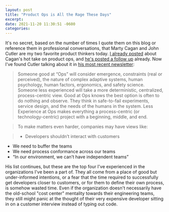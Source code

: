 ```yaml
---
layout: post
title: "Product Ops is All the Rage These Days"
excerpt: 
date: 2021-11-20 11:30:51 -0600
categories: 
---
```


It's no secret, based on the number of times I quote them on this blog or reference them in professional conversations, that Marty Cagan and John Cutler are my two favorite product thinkers today. [I already posted](/2021/10/28/process-people/) about Cagan's hot take on product ops, and [he's posted a follow up](https://svpg.com/process-people-continued/) already. Now I've found Cutler talking about it in [his most recent newsletter](https://cutlefish.substack.com/p/tbm-4752-operations-and-productops):

> Someone good at “Ops” will consider emergence, constraints (real or perceived), the nature of complex adaptive systems, human psychology, human factors, ergonomics, and safety science. Someone less experienced will take a more deterministic, centralized, process-centric view. Good at Ops knows the best option is often to do nothing and observe. They think in safe-to-fail experiments, service design, and the needs of the humans in the system. Less Experience at Ops makes everything a process-centric (or technology-centric) project with a beginning, middle, and end.

> To make matters even harder, companies may have views like:

> * Developers shouldn’t interact with customers  
* We need to buffer the teams  
* We need process conformance across our teams  
* “In our environment, we can’t have independent teams”

His list continues, but these are the top four I've experienced in the organizations I've been a part of. They all come from a place of good but under-informed intentions, or a fear that the time required to successfully get developers closer to customers, or for them to define their own process, is somehow wasted time. Even if the organization doesn't necessarily have the old-school "cost center" mentality towards their engineering teams, they still might panic at the thought of their very expensive developer sitting in on a customer interview instead of typing out code.
